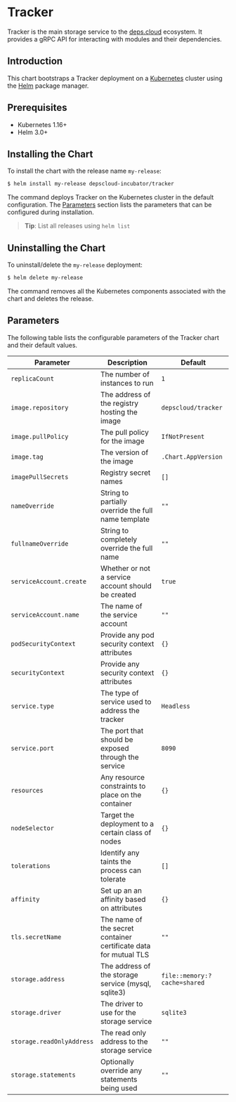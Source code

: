 # Tracker

Tracker is the main storage service to the [deps.cloud](https://deps.cloud) ecosystem.
It provides a gRPC API for interacting with modules and their dependencies.

## Introduction

This chart bootstraps a Tracker deployment on a [Kubernetes](http://kubernetes.io) cluster using the [Helm](https://helm.sh) package manager.

## Prerequisites

- Kubernetes 1.16+
- Helm 3.0+

## Installing the Chart

To install the chart with the release name `my-release`:

```bash
$ helm install my-release depscloud-incubator/tracker
```

The command deploys Tracker on the Kubernetes cluster in the default configuration.
The [Parameters](#parameters) section lists the parameters that can be configured during installation.

> **Tip**: List all releases using `helm list`

## Uninstalling the Chart

To uninstall/delete the `my-release` deployment:

```bash
$ helm delete my-release
```

The command removes all the Kubernetes components associated with the chart and deletes the release.

## Parameters

The following table lists the configurable parameters of the Tracker chart and their default values.

| Parameter                                   | Description                                         | Default                       |
|---------------------------------------------|-----------------------------------------------------|-------------------------------|
| `replicaCount`                              | The number of instances to run                      | `1`                           |
| `image.repository`                          | The address of the registry hosting the image       | `depscloud/tracker`           |
| `image.pullPolicy`                          | The pull policy for the image                       | `IfNotPresent`                |
| `image.tag`                                 | The version of the image                            | `.Chart.AppVersion`           |
| `imagePullSecrets`                          | Registry secret names                               | `[]`                          |
| `nameOverride`                              | String to partially override the full name template | `""`                          |
| `fullnameOverride`                          | String to completely override the full name         | `""`                          |
| `serviceAccount.create`                     | Whether or not a service account should be created  | `true`                        |
| `serviceAccount.name`                       | The name of the service account                     | `""`                          |
| `podSecurityContext`                        | Provide any pod security context attributes         | `{}`                          |
| `securityContext`                           | Provide any security context attributes             | `{}`                          |
| `service.type`                              | The type of service used to address the tracker     | `Headless`                    |
| `service.port`                              | The port that should be exposed through the service | `8090`                        |
| `resources`                                 | Any resource constraints to place on the container  | `{}`                          |
| `nodeSelector`                              | Target the deployment to a certain class of nodes   | `{}`                          |
| `tolerations`                               | Identify any taints the process can tolerate        | `[]`                          |
| `affinity`                                  | Set up an an affinity based on attributes           | `{}`                          |
| `tls.secretName`                            | The name of the secret container certificate data for mutual TLS | `""`             |
| `storage.address`                           | The address of the storage service (mysql, sqlite3) | `file::memory:?cache=shared`  |
| `storage.driver`                            | The driver to use for the storage service           | `sqlite3`                     |
| `storage.readOnlyAddress`                   | The read only address to the storage service        | `""`                          |
| `storage.statements`                        | Optionally override any statements being used       | `""`                          |
